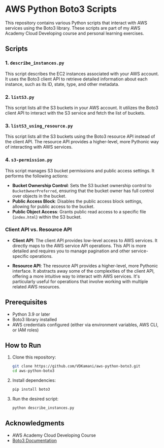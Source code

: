 # AWS Python Boto3 Scripts

This repository contains various Python scripts that interact with AWS services using the Boto3 library. These scripts are part of my AWS Academy Cloud Developing course and personal learning exercises.

## Scripts

### 1. `describe_instances.py`

This script describes the EC2 instances associated with your AWS account. It uses the Boto3 client API to retrieve detailed information about each instance, such as its ID, state, type, and other metadata.

### 2. `listS3.py`

This script lists all the S3 buckets in your AWS account. It utilizes the Boto3 client API to interact with the S3 service and fetch the list of buckets.

### 3. `listS3_using_resource.py`

This script lists all the S3 buckets using the Boto3 resource API instead of the client API. The resource API provides a higher-level, more Pythonic way of interacting with AWS services.

### 4. `s3-permission.py`

This script manages S3 bucket permissions and public access settings. It performs the following actions:
- **Bucket Ownership Control**: Sets the S3 bucket ownership control to `BucketOwnerPreferred`, ensuring that the bucket owner has full control over objects in the bucket.
- **Public Access Block**: Disables the public access block settings, allowing for public access to the bucket.
- **Public Object Access**: Grants public read access to a specific file (`index.html`) within the S3 bucket.

### Client API vs. Resource API

- **Client API**: The client API provides low-level access to AWS services. It directly maps to the AWS service API operations. This API is more detailed and requires you to manage pagination and other service-specific operations.

- **Resource API**: The resource API provides a higher-level, more Pythonic interface. It abstracts away some of the complexities of the client API, offering a more intuitive way to interact with AWS services. It's particularly useful for operations that involve working with multiple related AWS resources.

## Prerequisites

- Python 3.9 or later
- Boto3 library installed
- AWS credentials configured (either via environment variables, AWS CLI, or IAM roles)

## How to Run

1. Clone this repository:
    ```bash
    git clone https://github.com/VDKamani/aws-python-boto3.git
    cd aws-python-boto3
    ```

2. Install dependencies:
    ```bash
    pip install boto3
    ```

3. Run the desired script:
    ```bash
    python describe_instances.py
    ```

## Acknowledgments

- AWS Academy Cloud Developing Course
- [Boto3 Documentation](https://boto3.amazonaws.com/v1/documentation/api/latest/index.html)
